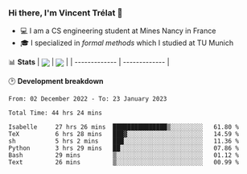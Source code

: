 ### Hi there, I'm Vincent Trélat 👋
 - 💻 I am a CS engineering student at Mines Nancy in France
 - 🎓 I specialized in *formal methods* which I studied at TU Munich

📊 **Stats**
| <img align="center" src="https://readme-stats.clckblog.space/api?username=VTrelat&show_icons=true&include_all_commits=true&theme=tokyonight&hide_border=true" /> | <img align="center" src="https://readme-stats.clckblog.space/api/top-langs/?username=VTrelat&layout=compact&theme=tokyonight&hide_border=true&exclude_repo=ElevatorSimulator" /> |
| ------------- | ------------- |

🕑 **Development breakdown**
<!--START_SECTION:waka-->

```text
From: 02 December 2022 - To: 23 January 2023

Total Time: 44 hrs 24 mins

Isabelle     27 hrs 26 mins  ███████████████▒░░░░░░░░░   61.80 %
TeX          6 hrs 28 mins   ███▓░░░░░░░░░░░░░░░░░░░░░   14.59 %
sh           5 hrs 2 mins    ███░░░░░░░░░░░░░░░░░░░░░░   11.36 %
Python       3 hrs 29 mins   ██░░░░░░░░░░░░░░░░░░░░░░░   07.86 %
Bash         29 mins         ▒░░░░░░░░░░░░░░░░░░░░░░░░   01.12 %
Text         26 mins         ▒░░░░░░░░░░░░░░░░░░░░░░░░   00.99 %
```

<!--END_SECTION:waka-->
